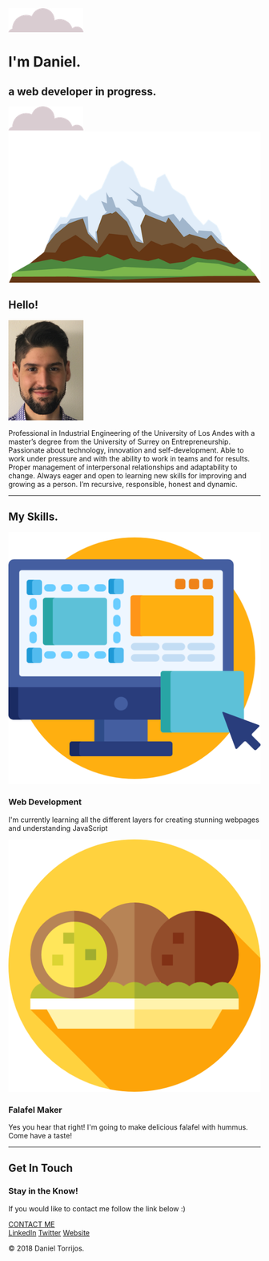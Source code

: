 <!DOCTYPE html>
<html lang="en" dir="ltr">

<head>
  <meta charset="utf-8">
  <title>Daniel Torrijos</title>
  <link rel="stylesheet" type="text/css" href="css/styles.css">
  <link rel="icon" href="favicon.ico" type="image/gif">
  <link href="https://fonts.googleapis.com/css?family=Merriweather|Montserrat|Sacramento" rel="stylesheet">
</head>

<body>
  <div class="top-container">
    <img class="top-cloud" src="images/cloud.png" alt="cloud-image">
    <h1>I'm Daniel.</h1>
    <h2>a <span class="pro">web</span> developer in progress.</h2>
    <img class="bottom-cloud" src="images/cloud.png" alt="cloud-image">
    <img src="images/mountain.png" alt="mountain-image">
  </div>
  <div class="middle-container">
    <div class="profile">
      <h2>Hello!</h2>
      <img class="pro_pic" src="images/daniel copy.JPG" alt="profile-pic" height="200" width="150">
      <p class="desc"> Professional in Industrial Engineering of the University of Los Andes with a master’s degree from the University of Surrey on Entrepreneurship. Passionate about technology, innovation and self-development. Able to work under
        pressure and with the ability to work in teams and for results. <br /> Proper management of interpersonal relationships and adaptability to change. Always eager and open to learning new skills for improving and growing as a person. I’m recursive, responsible,
        honest and dynamic.</p>
    </div>
    <hr>
    <div class="skills">
      <h2>My Skills.</h2>
      <div class="skill-row">
        <img class="sk1" src="images/ux.png" alt="webpage-pic">
        <h3>Web Development</h3>
        <p class="webd">I'm currently learning all the different layers for creating stunning webpages and understanding JavaScript</p>
      </div>
      <div class="skill-row">
        <img class="sk2" src="images/falafel.png" alt="falafel-pic">
        <h3>Falafel Maker</h3>
        <p class="fmd">Yes you hear that right! I'm going to make delicious falafel with hummus. Come have a taste!</p>
      </div>
    </div>
    <hr>
    <div class="contact-me">
      <h2>Get In Touch</h2>
      <h3>Stay in the Know!</h3>
      <p>If you would like to contact me follow the link below :)</p>
      <a class="butn" href="mailto:df.torrijos@gmail.com">CONTACT ME</a>
    </div>
  </div>


  <div class="bottom-container">
    <a class="footer-link" href="https://www.linkedin.com/">LinkedIn</a>
    <a class="footer-link" href="https://twitter.com/">Twitter</a>
    <a class="footer-link" href="https://www.appbrewery.co/">Website</a>
    <p class="foot">© 2018 Daniel Torrijos.</p>
  </div>
</body>

</html>

